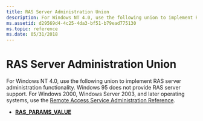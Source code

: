 ```yaml
---
title: RAS Server Administration Union
description: For Windows NT 4.0, use the following union to implement RAS server administration functionality.
ms.assetid: d29569d4-4c25-4da3-bf51-b79ead775130
ms.topic: reference
ms.date: 05/31/2018
---
```


# RAS Server Administration Union

For Windows NT 4.0, use the following union to implement RAS server administration functionality. Windows 95 does not provide RAS server support. For Windows 2000, Windows Server 2003, and later operating systems, use the [Remote Access Service Administration Reference](remote-access-service-administration-reference.md).

-   [**RAS\_PARAMS\_VALUE**](ras-params-value-str.md)

 

 




